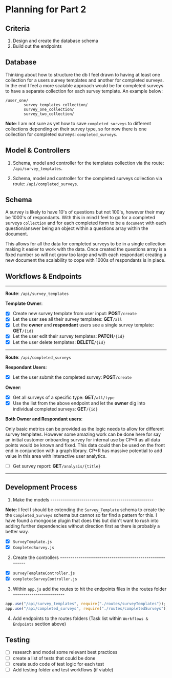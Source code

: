 # Planning for Part 2

## Criteria

1. Design and create the database schema
2. Build out the endpoints

## Database

Thinking about how to structure the db I feel drawn to having at least one collection for a users survey templates and another for completed surveys. In the end I feel a more scalable approach would be for completed surveys to have a separate collection for each survey template. An example below:

```
/user_one/
        survey_templates_collection/
        survey_one_collection/
        survey_two_collection/

```

**Note**: I am not sure as yet how to save `completed surveys` to different collections depending on their survey type, so for now there is one collection for completed surveys: `completed_surveys`.

## Model & Controllers

1. Schema, model and controller for the templates collection via the route: `/api/survey_templates`.

2. Schema, model and controller for the completed surveys collection via route: `/api/completed_surveys`.

## Schema

A survey is likely to have 10's of questions but not 100's, however their may be 1000's of respondants. With this in mind I feel to go for a completed surveys `collection` and for each completed form to be a `document` with each question/answer being an object within a questions array within the document.

This allows for all the data for completed surveys to be in a single collection making it easier to work with the data. Once created the questions array is a fixed number so will not grow too large and with each respondant creating a new document the scalability to cope with 1000s of respondants is in place.

## Workflows & Endpoints

---

**Route**: `/api/survey_templates`

**Template Owner**:

- [x] Create new survey template from user input: **POST**`/create`
- [x] Let the user see all their survey templates: **GET**`/all`
- [x] Let the **owner** and **respondant** users see a single survey template: **GET**`/{id}`
- [x] Let the user edit their survey templates: **PATCH**`/{id}`
- [x] Let the user delete templates: **DELETE**`/{id}`

---

**Route**: `/api/completed_surveys`

**Respondant Users**:

- [x] Let the user submit the completed survey: **POST**`/create`

**Owner**:

- [x] Get all surveys of a specific type: **GET**`/all/type`
- [x] Use the list from the above endpoint and let the **owner** dig into individual completed surveys: **GET**`/{id}`

**Both Owner and Respondant users**:

Only basic metrics can be provided as the logic needs to allow for different survey templates. However some amazing work can be done here for say an initial customer onboarding survey for internal use by CP+R as all data points would be known and fixed. This data could then be used on the front end in conjunction with a graph library.
CP+R has massive potential to add value in this area with interactive user analytics.

- [ ] Get survey report: **GET**`/analysis/{title}`

---

## Development Process

1. Make the models --------------------------------------------------

**Note**: I feel I should be extending the `Survey_Template` schema to create the the `Completed_Surveys` schema but cannot so far find a pattern for this. I have found a mongoose plugin that does this but didn't want to rush into adding further dependencies without direction first as there is probably a better way.

- [x] `SurveyTemplate.js`
- [x] `CompletedSurvey.js`

2. Create the controllers ---------------------------------------------------------

- [x] `surveyTemplateController.js`
- [x] `completedSurveyController.js`

3. Within `app.js` add the routes to hit the endpoints files in the routes folder -------------------------

```js
app.use("/api/survey_templates", require("./routes/surveyTemplates"));
app.use("/api/completed_surveys", require("./routes/completedSurveys"));
```

4. Add endpoints to the routes folders (Task list within `Workflows & Endpoints` section above)

## Testing

- [ ] research and model some relevant best practices
- [ ] create a list of tests that could be done
- [ ] create sudo code of test logic for each test
- [ ] Add testing folder and test workflows (if viable)
